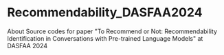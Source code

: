 # Recommendability_DASFAA2024
About Source codes for paper "To Recommend or Not: Recommendability Identification in Conversations with Pre-trained Language Models" at DASFAA 2024

